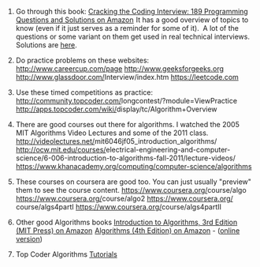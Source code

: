 1) Go through this book:
<a href="https://www.amazon.com/gp/product/0984782850/ref=as_li_tl?ie=UTF8&amp;camp=1789&amp;creative=9325&amp;creativeASIN=0984782850&amp;linkCode=as2&amp;tag=streaminunico-20&amp;linkId=30c76312bd41df8a3bf819ee5fb07d63">Cracking the Coding Interview: 189 Programming Questions and Solutions on Amazon</a><img style="border: none !important; margin: 0px !important;" src="//ir-na.amazon-adsystem.com/e/ir?t=streaminunico-20&amp;l=am2&amp;o=1&amp;a=0984782850" alt="" width="1" height="1" border="0">
It has a good overview of topics to know (even if it just serves as a reminder for some of it).&nbsp; A lot of the questions or some variant on them get used in real technical interviews. Solutions are <a href="https://github.com/gaylemcd/ctci">here</a>.

2) Do practice problems on these websites:
<a href="http://www.careercup.com/page" target="_blank">http://www.careercup.com/page</a>
<a href="http://www.geeksforgeeks.org/" target="_blank">http://www.geeksforgeeks.org</a>
<a href="http://www.glassdoor.com/Interview/index.htm" target="_blank">http://www.glassdoor.com/<wbr>Interview/index.htm</a>
<a href="https://leetcode.com/">https://leetcode.com</a>

3) Use&nbsp;these timed competitions as practice:
<a href="http://community.topcoder.com/longcontest/?module=ViewPractice" target="_blank">http://community.topcoder.com/<wbr>longcontest/?module=<wbr>ViewPractice</a>
<a href="http://apps.topcoder.com/wiki/display/tc/Algorithm+Overview" target="_blank">http://apps.topcoder.com/wiki/<wbr>display/tc/Algorithm+Overview</a>

4) There are good courses out there for algorithms. I watched the 2005 MIT Algorithms Video Lectures and some of the 2011 class.
<a href="http://videolectures.net/mit6046jf05_introduction_algorithms/" target="_blank">http://videolectures.net/<wbr>mit6046jf05_introduction_<wbr>algorithms/</a>
<a href="http://ocw.mit.edu/courses/electrical-engineering-and-computer-science/6-006-introduction-to-algorithms-fall-2011/lecture-videos/" target="_blank">http://ocw.mit.edu/courses/<wbr>electrical-engineering-and-<wbr>computer-science/6-006-<wbr>introduction-to-algorithms-<wbr>fall-2011/lecture-videos/</a>
<a title="https://www.khanacademy.org/computing/computer-science/algorithms" href="https://www.khanacademy.org/computing/computer-science/algorithms">https://www.khanacademy.org/computing/computer-science/algorithms</a>

5) These courses on coursera are good too.
You can just usually "preview" them to see the course content.
<a href="https://www.coursera.org/course/algo" target="_blank">https://www.coursera.org/<wbr>course/algo</a>
<a href="https://www.coursera.org/course/algo2" target="_blank">https://www.coursera.org/<wbr>course/algo2</a>
<a href="https://www.coursera.org/course/algs4partI" target="_blank">https://www.coursera.org/<wbr>course/algs4partI</a>
<a href="https://www.coursera.org/course/algs4partII" target="_blank">https://www.coursera.org/<wbr>course/algs4partII</a></div>

6) Other good Algorithms books
<a href="https://www.amazon.com/gp/product/0262033844/ref=as_li_tl?ie=UTF8&amp;camp=1789&amp;creative=9325&amp;creativeASIN=0262033844&amp;linkCode=as2&amp;tag=streaminunico-20&amp;linkId=1cad200c315ef83ec53bcddde9b687c9">Introduction to Algorithms, 3rd Edition (MIT Press) on Amazon</a><img style="border: none !important; margin: 0px !important;" src="//ir-na.amazon-adsystem.com/e/ir?t=streaminunico-20&amp;l=am2&amp;o=1&amp;a=0262033844" alt="" width="1" height="1" border="0">
<a href="https://www.amazon.com/gp/product/032157351X/ref=as_li_tl?ie=UTF8&amp;camp=1789&amp;creative=9325&amp;creativeASIN=032157351X&amp;linkCode=as2&amp;tag=streaminunico-20&amp;linkId=f49013fa0ea68e6e2c6e05012386a22d">Algorithms (4th Edition) on Amazon</a>&nbsp;- (<a href="http://algs4.cs.princeton.edu/home/">online version</a>)

7) Top Coder Algorithms <a href="https://www.topcoder.com/community/data-science/data-science-tutorials/">Tutorials</a>

